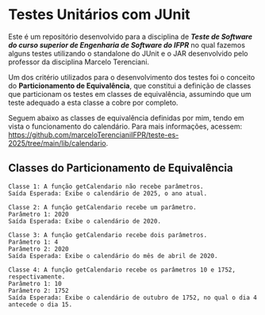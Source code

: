 # Testes Unitários com JUnit

Este é um repositório desenvolvido para a disciplina de ***Teste de Software do curso superior de Engenharia de Software do IFPR*** no qual fazemos alguns testes utilizando o standalone do JUnit e o JAR desenvolvido pelo professor da disciplina Marcelo Terenciani.

Um dos critério utilizados para o desenvolvimento dos testes foi o conceito do **Particionamento de Equivalência**, que constitui a definição de classes que particionam os testes em classes de equivalência, assumindo que um teste adequado a esta classe a cobre por completo.

Seguem abaixo as classes de equivalência definidas por mim, tendo em vista o funcionamento do calendário. Para mais informações, acessem: https://github.com/marceloTerencianiIFPR/teste-es-2025/tree/main/lib/calendario.

## Classes do Particionamento de Equivalência
```
Classe 1: A função getCalendario não recebe parâmetros.
Saída Esperada: Exibe o calendário de 2025, o ano atual.

Classe 2: A função getCalendario recebe um parâmetro.
Parâmetro 1: 2020
Saída Esperada: Exibe o calendário de 2020.

Classe 3: A função getCalendario recebe dois parâmetros.
Parâmetro 1: 4
Parâmetro 2: 2020
Saída Esperada: Exibe o calendário do mês de abril de 2020.

Classe 4: A função getCalendario recebe os parâmetros 10 e 1752, respectivamente.
Parâmetro 1: 10
Parâmetro 2: 1752
Saída Esperada: Exibe o calendário de outubro de 1752, no qual o dia 4 antecede o dia 15.
```


